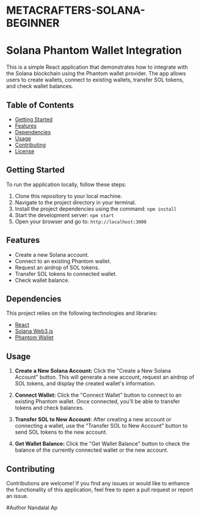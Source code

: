 # METACRAFTERS-SOLANA-BEGINNER
# Solana Phantom Wallet Integration

This is a simple React application that demonstrates how to integrate with the Solana blockchain using the Phantom wallet provider. The app allows users to create wallets, connect to existing wallets, transfer SOL tokens, and check wallet balances.

## Table of Contents

- [Getting Started](#getting-started)
- [Features](#features)
- [Dependencies](#dependencies)
- [Usage](#usage)
- [Contributing](#contributing)
- [License](#license)

## Getting Started

To run the application locally, follow these steps:

1. Clone this repository to your local machine.
2. Navigate to the project directory in your terminal.
3. Install the project dependencies using the command: `npm install`
4. Start the development server: `npm start`
5. Open your browser and go to: `http://localhost:3000`

## Features

- Create a new Solana account.
- Connect to an existing Phantom wallet.
- Request an airdrop of SOL tokens.
- Transfer SOL tokens to connected wallet.
- Check wallet balance.

## Dependencies

This project relies on the following technologies and libraries:

- [React](https://reactjs.org/)
- [Solana Web3.js](https://solana-labs.github.io/solana-web3.js/)
- [Phantom Wallet](https://www.phantom.app/)

## Usage

1. **Create a New Solana Account:**
   Click the "Create a New Solana Account" button. This will generate a new account, request an airdrop of SOL tokens, and display the created wallet's information.

2. **Connect Wallet:**
   Click the "Connect Wallet" button to connect to an existing Phantom wallet. Once connected, you'll be able to transfer tokens and check balances.

3. **Transfer SOL to New Account:**
   After creating a new account or connecting a wallet, use the "Transfer SOL to New Account" button to send SOL tokens to the new account.

4. **Get Wallet Balance:**
   Click the "Get Wallet Balance" button to check the balance of the currently connected wallet or the new account.

## Contributing

Contributions are welcome! If you find any issues or would like to enhance the functionality of this application, feel free to open a pull request or report an issue.

#Author
Nandalal Ap
